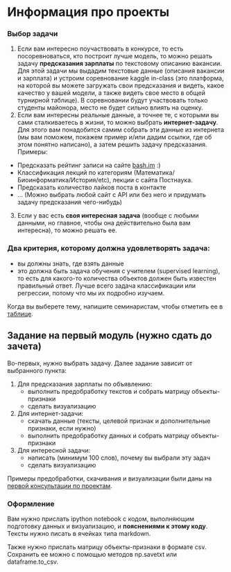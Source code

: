 # Информация про проекты

### Выбор задачи
1. Если вам интересно поучаствовать в конкурсе, то есть посоревноваться, кто построит лучше модель, то можно решать задачу __предсказания 
зарплаты__ по текстовому описанию вакансии. Для этой задачи мы выдадим текстовые данные (описания вакансии и зарплата) и устроим соревнование kaggle in-class (это платформа, на которой вы можете загружать свои предсказания и видеть, какое качество у вашей модели, а также видеть свое место в общей турнирной таблице). В соревновании будут участвовать только студенты майонора, место не будет сильно влиять на оценку. 
2.  Если вам интересны реальные данные, а точнее те, с которыми вы сами сталкиваетесь в жизни, то можно выбрать __интернет-задачу__. Для этого вам понадобится самим собрать эти данные из интернета (мы вам поможем, покажем пример и/или дадим ссылки, где об этом понятно написано), а затем решить задачу предсказания. Примеры:
   * Предсказать рейтинг записи на сайте [bash.im](http://bash.im) :)
   * Классификация лекций по категориям (Математика/Биоинформатика/История/etc), лекции с сайта Постнаука.
   * Предсказать количество лайков поста в контакте
   * ... (Можно выбрать любой сайт с API или без него и придумать задачу предсказания чего-нибудь) 
3. Если у вас есть __своя интересная задача__ (вообще с любыми данными, но главное, чтобы она действительно была вам интересна),
то можно решать ее. 

### Два критерия, которому должна удовлетворять задача:
* вы должны знать, где взять данные
* это должна быть задача обучения с учителем (supervised learning), то есть для какого-то количества
объектов должен быть известен правильный ответ. Лучше всего задача классификации или регрессии, потому что мы их подробно изучаем.

Когда вы выберете тему, напишите семинаристам, чтобы отметить ее в 
[таблице](https://docs.google.com/spreadsheets/d/1jZL_-ELf0Ogj2XHa6VVbkg8vrInycv2-Z9UR5keLDfM/edit#gid=608545491).

## Задание на первый модуль (нужно сдать __до__ зачета)
Во-первых, нужно выбрать задачу. Далее задание зависит от выбранного пункта:

1. Для предсказания зарплаты по объявлению:
   * выполнить предобработку текстов и собрать матрицу объекты-признаки
   * сделать визуализацию
2. Для интернет-задачи:
   * скачать данные (тексты, целевой признак и дополнительные признаки, если нужно)
   * выполнить предобработку данных и собрать матрицу объекты-признаки
3. Для интересной задачи:
   * написать (минимум 100 слов), почему вы выбрали эту задач
   * сделать визуализацию
   
Примеры предобработки, скачивания и визуализации были даны на 
[первой консультации по проектам](https://github.com/nadiinchi/HSE_minor_DataAnalysis_seminars_iad16/blob/master/materials/projects_cons1.ipynb).

### Оформление
Вам нужно прислать ipython notebook с кодом, выполняющим подготовку данных и визуализацию, и __пояснениями к этому коду__. 
Тексты нужно писать в ячейках типа markdown.

Также нужно прислать матрицу объекты-признаки в формате csv. Сохранить ее можно с помощью методов np.savetxt или dataframe.to_csv.
